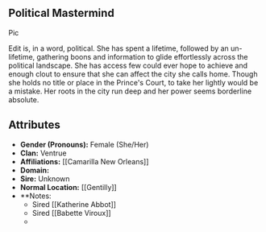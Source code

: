 ## Political Mastermind

Pic

Edit is, in a word, political. She has spent a lifetime, followed by an un-lifetime, gathering boons and information to glide effortlessly across the political landscape. She has access few could ever hope to achieve and enough clout to ensure that she can affect the city she calls home. Though she holds no title or place in the Prince's Court, to take her lightly would be a mistake. Her roots in the city run deep and her power seems borderline absolute.

## Attributes
*  **Gender (Pronouns):** Female (She/Her)
* **Clan:** Ventrue
* **Affiliations:** [[Camarilla New Orleans]]
* **Domain:** 
* **Sire:** Unknown
* **Normal Location:** [[Gentilly]]
* **Notes: 
    - Sired [[Katherine Abbot]]
    - Sired [[Babette Viroux]]
    - 